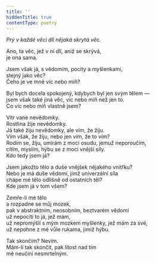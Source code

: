 ```yaml
---
title: ''
hiddenTitle: true
contentType: poetry
---
```


<section>

_Prý v každé věci dlí nějaká skrytá věc._

Ano, ta věc, jež v ní dlí, aniž se skrývá,  
je ona sama.

</section>

<section>

Jsem však já, s vědomím, pocity a myšlenkami,  
stejný jako věc?  
Čeho je ve mně víc nebo míň?

</section>

<section>

Byl bych docela spokojený, kdybych byl jen svým tělem —  
jsem však také jiná věc, víc nebo míň než jen to.  
Co víc nebo míň vlastně jsem?

</section>

<section>

Vítr vane nevědomky.  
Rostlina žije nevědomky.  
Já také žiju nevědomky, ale vím, že žiju.  
Vím však, že žiju, nebo jen vím, že to vím?  
Rodím se, žiju, umírám z moci osudu, jemuž neporoučím,  
cítím, myslím, hýbu se z moci vnější síly.  
Kdo tedy jsem já?

</section>

<section>

Jsem jakožto tělo a duše vnějšek nějakého vnitřku?  
Nebo je má duše vědomí, jímž univerzální síla  
chápe mé tělo odlišně od ostatních těl?  
Kde jsem já v tom všem?

</section>

<section>

Zemře-li mé tělo  
a rozpadne se můj mozek,  
pak v abstraktním, neosobním, beztvarém vědomí  
už nepocítí to já, jež mám,  
už nepromýšlí s mým mozkem myšlenky, jež mám za své,  
už nepohne z mé vůle rukama, jimiž hýbu.

</section>

<section>

Tak skončím? Nevím.  
Mám-li tak skončit, pak lítost nad tím  
mě neučiní nesmrtelným.

</section>
